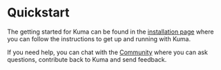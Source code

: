 # Quickstart

The getting started for Kuma can be found in the [installation page](/install/0.1.1) where you can follow the instructions to get up and running with Kuma.

If you need help, you can chat with the [Community](/community) where you can ask questions, contribute back to Kuma and send feedback.
